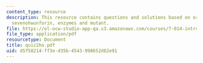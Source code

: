 ```yaml
---
content_type: resource
description: This resource contains questions and solutions based on origin of replication,
  sevenohwunforin, enzymes and mutant.
file: https://ol-ocw-studio-app-qa.s3.amazonaws.com/courses/7-014-introductory-biology-spring-2005/d5f58214ff3ed35b4543998652d82e91_quiz2ho.pdf
file_type: application/pdf
resourcetype: Document
title: quiz2ho.pdf
uid: d5f58214-ff3e-d35b-4543-998652d82e91
---
```

